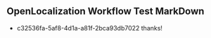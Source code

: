 ## OpenLocalization Workflow Test MarkDown
* c32536fa-5af8-4d1a-a81f-2bca93db7022 thanks!

<!--HONumber=Aug16_HO3-->


